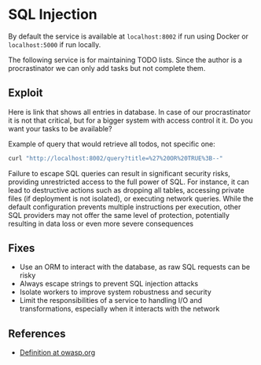 # SQL Injection

By default the service is available at `localhost:8002` if run using Docker or
`localhost:5000` if run locally.

The following service is for maintaining TODO lists. Since the author is a
procrastinator we can only add tasks but not complete them.


## Exploit


Here is link that shows all entries in database. In case of our procrastinator it
is not that critical, but for a bigger system with access control it it. Do you
want your tasks to be available?

Example of query that would retrieve all todos, not specific one:

```bash
curl "http://localhost:8002/query?title=%27%20OR%20TRUE%3B--"
```

Failure to escape SQL queries can result in significant security risks,
providing unrestricted access to the full power of SQL. For instance, it can
lead to destructive actions such as dropping all tables, accessing private files
(if deployment is not isolated), or executing network queries. While the default
configuration prevents multiple instructions per execution, other SQL providers
may not offer the same level of protection, potentially resulting in data loss
or even more severe consequences

## Fixes

- Use an ORM to interact with the database, as raw SQL requests can be risky
- Always escape strings to prevent SQL injection attacks
- Isolate workers to improve system robustness and security
- Limit the responsibilities of a service to handling I/O and transformations, especially when it interacts with the network

## References

- [Definition at owasp.org](https://owasp.org/www-community/attacks/SQL_Injection)
